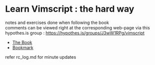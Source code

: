 # Learn Vimscript : the hard way

notes and exercises done when following the book  
comments can be viewed right at the corresponding web-page via this hypothes.is group : <https://hypothes.is/groups/J3wW1RPg/vimscript>

- [The Book](https://learnvimscriptthehardway.stevelosh.com/)
- [Bookmark](https://learnvimscriptthehardway.stevelosh.com/chapters/16.html)

refer rc_log.md for minute updates
